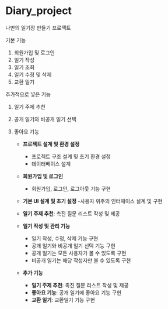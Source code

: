 # Diary_project
나만의 일기장 만들기 프로젝트

기본 기능
1. 회원가입 및 로그인
2. 일기 작성
3. 일기 조회
4. 일기 수정 및 삭제
5. 교환 일기

추가적으로 넣은 기능
1. 일기 주제 추천
2. 공개 일기와 비공개 일기 선택
3. 좋아요 기능


   - **프로젝트 설계 및 환경 설정**
     - 프로젝트 구조 설계 및 초기 환경 설정
     - 데이터베이스 설계 
   - **회원가입 및 로그인**
     - 회원가입, 로그인, 로그아웃 기능 구현
   - **기본 UI 설계 및 초기 설정**
     -사용자 위주의 인터페이스 설계 및 구현

   - **일기 주제 추천**: 촉진 질문 리스트 작성 및 제공
   - **일기 작성 및 관리 기능**
     - 일기 작성, 수정, 삭제 기능 구현 
     - 공개 일기와 비공개 일기 선택 기능 구현
     - 공개 일기는 모든 사용자가 볼 수 있도록 구현
     - 비공개 일기는 해당 작성자만 볼 수 있도록 구현

   - **추가 기능**
     - **일기 주제 추천**: 촉진 질문 리스트 작성 및 제공
     - **좋아요 기능**: 공개 일기에 좋아요 기능 구현
     - **교환 일기**: 교환일기 기능 구현

